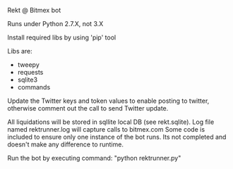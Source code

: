 Rekt @ Bitmex bot

Runs under Python 2.7.X, not 3.X

Install required libs by using 'pip' tool

Libs are:

- tweepy
- requests
- sqlite3
- commands

Update the Twitter keys and token values to enable posting to twitter, otherwise comment out the call to send Twitter update.

All liquidations will be stored in sqllite local DB (see rekt.sqlite). Log file named rektrunner.log will capture calls to bitmex.com
Some code is included to ensure only one instance of the bot runs. Its not completed and doesn't make any difference to runtime.

Run the bot by executing command: "python rektrunner.py"

